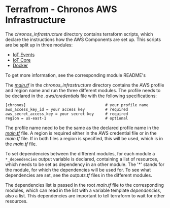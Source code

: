 # Terrafrom - Chronos AWS Infrastructure 
The _chronos_infrastructure_ directory contains terraform scripts, which declare the instructions how the AWS Components
are set up. This scripts are be split up in three modules:
- [IoT Events](iot_events/README.md)
- [IoT Core](iot_core/README.md)
- [Docker](docker/README.md)

To get more information, see the corresponding module README's

The [_main.tf_](./main.tf) in the _chronos_infrastructure_ directory contains the AWS profile and region name and run 
the three different modules.
The profile needs to be declared in the _.aws/credentials_ file with the following specifications:

```
[chronos]                                   # your profile name
aws_access_key_id = your access key         # required
aws_secret_access_key = your secret key     # required
region = us-east-1                          # optional
```

The profile name need to be the same as the declared profile name in the [_main.tf_](./main.tf) file.
A region is required either in the AWS credential file or in the _main.tf_ file. If in both files a region is specified,
this will be used, which is in the _main.tf_ file.

To set dependencies between the different modules, for each module a ```*_dependencies``` output variable is declared,
containing a list of resources, which needs to be set as dependency in an other module. The '*' stands for the module,
for which the dependencies will be used for. To see what dependencies are set, see the _outputs.tf_ files in the 
different modules.

The dependencies list is passed in the root _main.tf_ file to the corresponding modules, which can read in the list with 
a variable template _dependencies_, also a list.
This dependencies are important to tell terraform to wait for other resources.